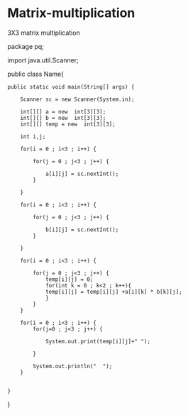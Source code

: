 # Matrix-multiplication
3X3 matrix multiplication

package pq;

import java.util.Scanner;

public class Name{

	public static void main(String[] args) {
		
		Scanner sc = new Scanner(System.in);
		
		int[][] a = new  int[3][3];
		int[][] b = new  int[3][3];
		int[][] temp = new  int[3][3];
		
		int i,j;
		
		for(i = 0 ; i<3 ; i++) {
			
			for(j = 0 ; j<3 ; j++) {
				
				a[i][j] = sc.nextInt();
			}
		
		}
		
		for(i = 0 ; i<3 ; i++) {
			
			for(j = 0 ; j<3 ; j++) {
				
				b[i][j] = sc.nextInt();
			}
		
		}
		
		for(i = 0 ; i<3 ; i++) {
			
 			for(j = 0 ; j<3 ; j++) {
 			    temp[i][j] = 0;
			    for(int k = 0 ; k<2 ; k++){
				temp[i][j] = temp[i][j] +a[i][k] * b[k][j];
			    }
			}
		}
		
		for(i = 0 ; i<3 ; i++) {
			for(j=0 ; j<3 ; j++) {
				
				System.out.print(temp[i][j]+" ");
				
			}
			
			System.out.println("  ");
		}
			
		
	}
}

